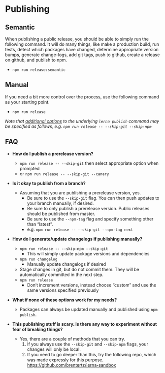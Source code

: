 # Publishing

## Semantic

When publishing a public release, you should be able to simply run the following command.  It will do many things, like make a production build, run tests, detect which packages have changed, determine appropriate version bumps, generate change-logs, add git tags, push to github, create a release on github, and publish to npm.

* `npm run release:semantic`

## Manual

If you need a bit more control over the process, use the following command as your starting point.

* `npm run release`

_Note that [additional options](https://github.com/lerna/lerna#publish) to the underlying `lerna publish` command may be specified as follows, e.g. `npm run release -- --skip-git --skip-npm`_


## FAQ

* __How do I publish a prerelease version?__

    * `npm run release -- --skip-git` then select appropriate option when prompted
    * or `npm run release -- --skip-git --canary`


* __Is it okay to publish from a branch?__

    * Assuming that you are publishing a prerelease version, yes.
        * Be sure to use the `--skip-git` flag.  You can then push updates to your branch manually, if desired.
        * Be sure to only publish a prerelease version.  Public releases should be published from master.
        * Be sure to use the `--npm-tag` flag and specify something other than “latest”.
        * e.g.  `npm run release -- --skip-git --npm-tag next`


* __How do I generate/update changelogs if publishing manually?__

    * `npm run release -- --skip-npm --skip-git`
        * This will simply update package versions and dependencies
    * `npm run changelog`
        * Manually update changelogs if desired
    * Stage changes in git, but do not commit them. They will be automatically committed in the next step.
    * `npm run release`
        * Don’t increment versions, instead choose “custom” and use the same versions specified previously


* __What if none of these options work for my needs?__

    * Packages can always be updated manually and published using `npm publish`.


* __This publishing stuff is scary.  Is there any way to experiment without fear of breaking things?__

    * Yes, there are a couple of methods that you can try.
      1. If you always use the `--skip-git` and `--skip-npm` flags, your changes will only be local.
      2. If you need to go deeper than this, try the following repo, which was made expressly for this purpose.  https://github.com/brentertz/lerna-sandbox
